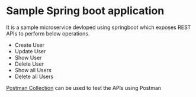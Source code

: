 # Sample Spring boot application

It is a sample microservice devloped using springboot which exposes REST APIs to perform below operations.
- Create User
- Update User
- Show User
- Delete User
- Show all Users
- Delete all Users

[Postman Collection](/ms-user-service.postman_collection.json) can be used to test the APIs using Postman
